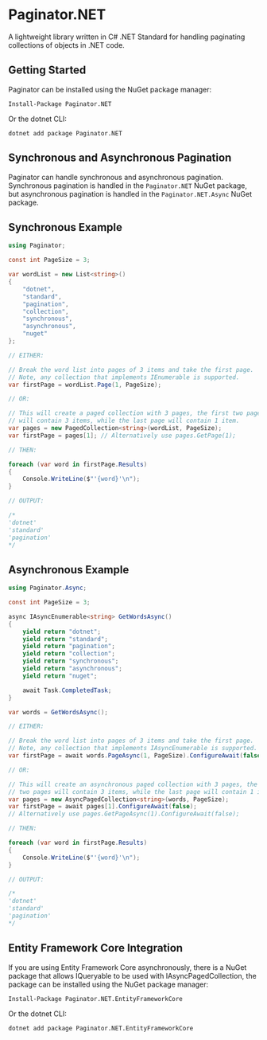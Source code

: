 # Paginator.NET
A lightweight library written in C# .NET Standard for handling paginating collections of objects in .NET code.

## Getting Started
Paginator can be installed using the NuGet package manager:

```
Install-Package Paginator.NET
```

 Or the dotnet CLI:

 ```
 dotnet add package Paginator.NET
 ```

## Synchronous and Asynchronous Pagination
Paginator can handle synchronous and asynchronous pagination. Synchronous pagination is handled in the `Paginator.NET` NuGet package, but asynchronous pagination is handled in the `Paginator.NET.Async` NuGet package.

## Synchronous Example
```c#
using Paginator;

const int PageSize = 3;

var wordList = new List<string>()
{
    "dotnet",
    "standard",
    "pagination",
    "collection",
    "synchronous",
    "asynchronous",
    "nuget"
};

// EITHER:

// Break the word list into pages of 3 items and take the first page.
// Note, any collection that implements IEnumerable is supported.
var firstPage = wordList.Page(1, PageSize);

// OR:

// This will create a paged collection with 3 pages, the first two pages 
// will contain 3 items, while the last page will contain 1 item.
var pages = new PagedCollection<string>(wordList, PageSize);
var firstPage = pages[1]; // Alternatively use pages.GetPage(1);

// THEN:

foreach (var word in firstPage.Results)
{
    Console.WriteLine($"'{word}'\n");
}

// OUTPUT:

/*
'dotnet'
'standard'
'pagination'
*/
```

## Asynchronous Example
```c#
using Paginator.Async;

const int PageSize = 3;

async IAsyncEnumerable<string> GetWordsAsync()
{
    yield return "dotnet";
    yield return "standard";
    yield return "pagination";
    yield return "collection";
    yield return "synchronous";
    yield return "asynchronous";
    yield return "nuget";

    await Task.CompletedTask;
}

var words = GetWordsAsync();

// EITHER:

// Break the word list into pages of 3 items and take the first page.
// Note, any collection that implements IAsyncEnumerable is supported.
var firstPage = await words.PageAsync(1, PageSize).ConfigureAwait(false);

// OR:

// This will create an asynchronous paged collection with 3 pages, the first
// two pages will contain 3 items, while the last page will contain 1 item.
var pages = new AsyncPagedCollection<string>(words, PageSize);
var firstPage = await pages[1].ConfigureAwait(false);
// Alternatively use pages.GetPageAsync(1).ConfigureAwait(false);

// THEN:

foreach (var word in firstPage.Results)
{
    Console.WriteLine($"'{word}'\n");
}

// OUTPUT:

/*
'dotnet'
'standard'
'pagination'
*/
```

## Entity Framework Core Integration
If you are using Entity Framework Core asynchronously, there is a NuGet package that allows IQueryable to be used with IAsyncPagedCollection, the package can be installed using the NuGet package manager:

```
Install-Package Paginator.NET.EntityFrameworkCore
```

 Or the dotnet CLI:

 ```
 dotnet add package Paginator.NET.EntityFrameworkCore
 ```